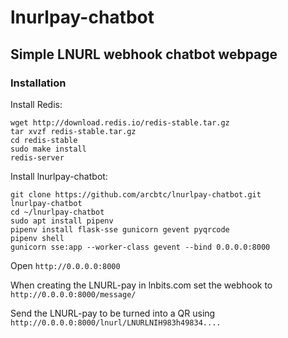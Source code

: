# lnurlpay-chatbot

## Simple LNURL webhook chatbot webpage

### Installation

Install Redis:

    wget http://download.redis.io/redis-stable.tar.gz
    tar xvzf redis-stable.tar.gz
    cd redis-stable
    sudo make install
    redis-server

Install lnurlpay-chatbot:
    
    git clone https://github.com/arcbtc/lnurlpay-chatbot.git
    lnurlpay-chatbot
    cd ~/lnurlpay-chatbot
    sudo apt install pipenv
    pipenv install flask-sse gunicorn gevent pyqrcode
    pipenv shell
    gunicorn sse:app --worker-class gevent --bind 0.0.0.0:8000

Open `http://0.0.0.0:8000`

When creating the LNURL-pay in lnbits.com set the webhook to `http://0.0.0.0:8000/message/`

Send the LNURL-pay to be turned into a QR using `http://0.0.0.0:8000/lnurl/LNURLNIH983h49834....`
